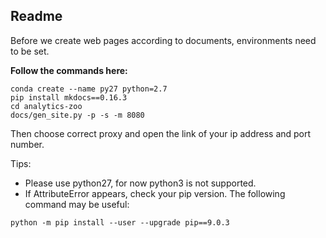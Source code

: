 ## **Readme**
Before we create web pages according to documents, environments need to be set.

**Follow the commands here:**
```
conda create --name py27 python=2.7 
pip install mkdocs==0.16.3
cd analytics-zoo
docs/gen_site.py -p -s -m 8080
```
Then choose correct proxy and open the link of your ip address and port number. 

Tips:
* Please use python27, for now python3 is not supported.
* If AttributeError appears, check your pip version. The following command may be useful:

```
python -m pip install --user --upgrade pip==9.0.3
```

